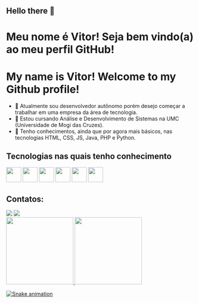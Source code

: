 ## Hello there 👋

# Meu nome é Vitor! Seja bem vindo(a) ao meu perfil GitHub!
# My name is Vitor! Welcome to my Github profile!

- 📌 Atualmente sou desenvolvedor autônomo porém desejo começar a trabalhar em uma empresa da área de tecnologia.
- 📌 Estou cursando Análise e Desenvolvimento de Sistemas na UMC (Universidade de Mogi das Cruzes).
- 📌 Tenho conhecimentos, ainda que por agora mais básicos, nas tecnologias HTML, CSS, JS, Java, PHP e Python.

## Tecnologias nas quais tenho conhecimento

<img src="https://cdn.jsdelivr.net/gh/devicons/devicon/icons/html5/html5-original.svg" width="40" height="40"/> <img src="https://cdn.jsdelivr.net/gh/devicons/devicon/icons/css3/css3-original.svg" width="40" height="40"/> 
<img src="https://cdn.jsdelivr.net/gh/devicons/devicon/icons/javascript/javascript-original.svg" width="40" height="40"/> 
<img src="https://cdn.jsdelivr.net/gh/devicons/devicon/icons/java/java-original.svg" width="40" height="40"/>
<img src="https://cdn.jsdelivr.net/gh/devicons/devicon/icons/php/php-original.svg" width="40" height="40"/>
<img src="https://cdn.jsdelivr.net/gh/devicons/devicon/icons/python/python-original.svg" width="40" height="40"/>

## Contatos:

<div>
<a href = "mailto:vpezzuol@gmail.com"><img src="https://img.shields.io/badge/Gmail-D14836?style=for-the-badge&logo=gmail&logoColor=white" target="_blank"></a>
<a href="https://www.linkedin.com/in/vitor-henrique-dos-santos-pezzuol-4a8477a1" target="_blank"><img src="https://img.shields.io/badge/-LinkedIn-%230077B5?style=for-the-badge&logo=linkedin&logoColor=white" target="_blank"></a>  
</div>

<div>
<a href="https://github.com/spez14">
<img height="180em" src="https://github-readme-stats.vercel.app/api/top-langs/?username=spez14&layout=compact&langs_count=7&theme=dracula"/>
<img height="180em" src=https://github-readme-stats.vercel.app/api?username=spez14&theme=dracula&count_private=true
<img height="180em" src="https://github-readme-stats.vercel.app/api?username=spez14&show_icons=true&theme=dracula&include_all_commits=true&count_private=true"/>
</div>

![Snake animation](https://github.com/spez14/spez14/blob/output/github-contribution-grid-snake.svg)

<!--
**spez14/spez14** is a ✨ _special_ ✨ repository because its `README.md` (this file) appears on your GitHub profile.

Here are some ideas to get you started:

- 🔭 I’m currently working on ...
- 🌱 I’m currently learning ...
- 👯 I’m looking to collaborate on ...
- 🤔 I’m looking for help with ...
- 💬 Ask me about ...
- 📫 How to reach me: ...
- 😄 Pronouns: ...
- ⚡ Fun fact: ...
-->
